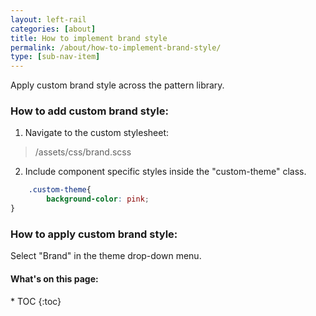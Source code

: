 ```yaml
---
layout: left-rail
categories: [about]
title: How to implement brand style
permalink: /about/how-to-implement-brand-style/
type: [sub-nav-item]
---
```

<div  class="content-flex-toc" markdown="1">
<div  markdown="1">

Apply custom brand style across the pattern library. 

### How to add custom brand style:
1. Navigate to the custom stylesheet:
> /assets/css/brand.scss

2. Include component specific styles inside the "custom-theme" class.

``` css
    .custom-theme{
        background-color: pink;
}
```

### How to apply custom brand style:
Select "Brand" in the theme drop-down menu.

</div>
 <div  markdown="1">
 <h4 class="toc-title">What's on this page:</h4>
* TOC
{:toc}
</div>
</div>
